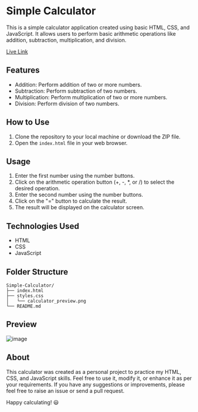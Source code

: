 # Simple Calculator

This is a simple calculator application created using basic HTML, CSS, and JavaScript. It allows users to perform basic arithmetic operations like addition, subtraction, multiplication, and division.

[Live Link](https://shorturl.at/lENS7)


## Features

- Addition: Perform addition of two or more numbers.
- Subtraction: Perform subtraction of two numbers.
- Multiplication: Perform multiplication of two or more numbers.
- Division: Perform division of two numbers.

## How to Use

1. Clone the repository to your local machine or download the ZIP file.
2. Open the `index.html` file in your web browser.

## Usage

1. Enter the first number using the number buttons.
2. Click on the arithmetic operation button (+, -, *, or /) to select the desired operation.
3. Enter the second number using the number buttons.
4. Click on the "=" button to calculate the result.
5. The result will be displayed on the calculator screen.

## Technologies Used

- HTML
- CSS
- JavaScript

## Folder Structure

```
Simple-Calculator/
├── index.html
├── styles.css
│   └── calculator_preview.png
└── README.md
```

## Preview

![image](https://github.com/Saan-king/SImple-Callculator/assets/58635762/c1d117e7-85ec-406f-887b-55c62fe879d6)


## About

This calculator was created as a personal project to practice my HTML, CSS, and JavaScript skills. Feel free to use it, modify it, or enhance it as per your requirements. If you have any suggestions or improvements, please feel free to raise an issue or send a pull request.

Happy calculating! :smiley:
